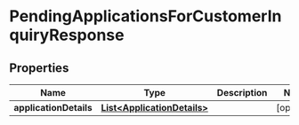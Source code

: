 # PendingApplicationsForCustomerInquiryResponse

## Properties
Name | Type | Description | Notes
------------ | ------------- | ------------- | -------------
**applicationDetails** | [**List&lt;ApplicationDetails&gt;**](ApplicationDetails.md) |  |  [optional]
